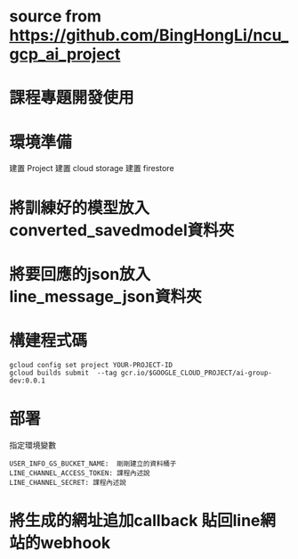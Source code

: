 # source from https://github.com/BingHongLi/ncu_gcp_ai_project
# 課程專題開發使用

# 環境準備
建置 Project
建置 cloud storage
建置 firestore


# 將訓練好的模型放入 converted_savedmodel資料夾

# 將要回應的json放入line_message_json資料夾

# 構建程式碼

```
gcloud config set project YOUR-PROJECT-ID
gcloud builds submit  --tag gcr.io/$GOOGLE_CLOUD_PROJECT/ai-group-dev:0.0.1
```

# 部署

指定環境變數

```
USER_INFO_GS_BUCKET_NAME:  剛剛建立的資料桶子
LINE_CHANNEL_ACCESS_TOKEN: 課程內述說
LINE_CHANNEL_SECRET: 課程內述說
```
# 將生成的網址追加callback 貼回line網站的webhook
